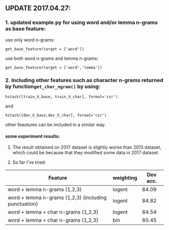 ## UPDATE 2017.04.27:
### 1. updated example.py for using word and/or lemma n-grams as base feature:
use only word n-grams: 

```get_base_feature(target = ['word'])```

use both word n-grams and lemma n-grams:

```get_base_feature(target = ['word','lemma']) ```


### 2. Including other features such as character n-grams returned by function```get_char_ngram()``` by using:

```
hstack([train_X_base, train_X_char], format='csr')
```

and

```
hstack([dev_X_base,dev_X_char], format='csr')
```

other feautures can be included in a similar way.

#### some experiment results:

1. The result obtained on 2017 dataset is slightly worse than 2013 dataset, which could be because that they modified some data in 2017 dataset.

2. So far I've tried:

   

Feature | weighting | Dev acc.
---|---|---
word + lemma n-grams (1,2,3) | logent | 84.09
word + lemma n-grams (1,2,3) (including punctuation)| logent | 84.82
word + lemma + char n-grams (1,2,3) | logent |84.54
word + lemma + char n-grams (1,2,3) | bin | 80.45